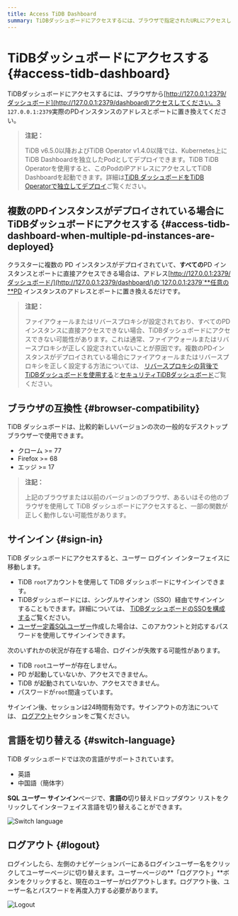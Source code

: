```yaml
---
title: Access TiDB Dashboard
summary: TiDBダッシュボードにアクセスするには、ブラウザで指定されたURLにアクセスしてください。複数のPDインスタンスがある場合は、アドレスを任意のPDインスタンスのアドレスとポートに置き換えてください。Chrome、Firefox、またはEdgeブラウザ（最新バージョン）をご利用ください。TiDBルートアカウントまたはユーザー定義のSQLユーザーでサインインしてください。セッションは24時間有効です。言語は英語と中国語で切り替えられます。ログアウトするには、ユーザー名をクリックし、「ログアウト」ボタンをクリックしてください。
---
```


# TiDBダッシュボードにアクセスする {#access-tidb-dashboard}

TiDBダッシュボードにアクセスするには、ブラウザから[http://127.0.0.1:2379/ダッシュボード](http://127.0.0.1:2379/dashboard)アクセスしてください。3 `127.0.0.1:2379`実際のPDインスタンスのアドレスとポートに置き換えてください。

> **注記：**
>
> TiDB v6.5.0以降およびTiDB Operator v1.4.0以降では、Kubernetes上にTiDB Dashboardを独立したPodとしてデプロイできます。TiDB TiDB Operatorを使用すると、このPodのIPアドレスにアクセスしてTiDB Dashboardを起動できます。詳細は[TiDB ダッシュボードをTiDB Operatorで独立してデプロイ](https://docs.pingcap.com/tidb-in-kubernetes/dev/get-started#deploy-tidb-dashboard-independently)ご覧ください。

## 複数のPDインスタンスがデプロイされている場合にTiDBダッシュボードにアクセスする {#access-tidb-dashboard-when-multiple-pd-instances-are-deployed}

クラスターに複数の PD インスタンスがデプロイされていて、**すべての**PD インスタンスとポートに直接アクセスできる場合は、アドレス[http://127.0.0.1:2379/ダッシュボード/](http://127.0.0.1:2379/dashboard/)の`127.0.0.1:2379`**任意の**PD インスタンスのアドレスとポートに置き換えるだけです。

> **注記：**
>
> ファイアウォールまたはリバースプロキシが設定されており、すべてのPDインスタンスに直接アクセスできない場合、TiDBダッシュボードにアクセスできない可能性があります。これは通常、ファイアウォールまたはリバースプロキシが正しく設定されていないことが原因です。複数のPDインスタンスがデプロイされている場合にファイアウォールまたはリバースプロキシを正しく設定する方法については、 [リバースプロキシの背後でTiDBダッシュボードを使用する](/dashboard/dashboard-ops-reverse-proxy.md)と[セキュリティTiDBダッシュボード](/dashboard/dashboard-ops-security.md)ご覧ください。

## ブラウザの互換性 {#browser-compatibility}

TiDB ダッシュボードは、比較的新しいバージョンの次の一般的なデスクトップ ブラウザーで使用できます。

-   クローム &gt;= 77
-   Firefox &gt;= 68
-   エッジ &gt;= 17

> **注記：**
>
> 上記のブラウザまたは以前のバージョンのブラウザ、あるいはその他のブラウザを使用して TiDB ダッシュボードにアクセスすると、一部の関数が正しく動作しない可能性があります。

## サインイン {#sign-in}

TiDB ダッシュボードにアクセスすると、ユーザー ログイン インターフェイスに移動します。

-   TiDB `root`アカウントを使用して TiDB ダッシュボードにサインインできます。
-   TiDBダッシュボードには、シングルサインオン（SSO）経由でサインインすることもできます。詳細については、 [TiDBダッシュボードのSSOを構成する](/dashboard/dashboard-session-sso.md)ご覧ください。
-   [ユーザー定義SQLユーザー](/dashboard/dashboard-user.md)作成した場合は、このアカウントと対応するパスワードを使用してサインインできます。

次のいずれかの状況が存在する場合、ログインが失敗する可能性があります。

-   TiDB `root`ユーザーが存在しません。
-   PD が起動していないか、アクセスできません。
-   TiDB が起動されていないか、アクセスできません。
-   パスワードが`root`間違っています。

サインイン後、セッションは24時間有効です。サインアウトの方法については、 [ログアウト](#logout)セクションをご覧ください。

## 言語を切り替える {#switch-language}

TiDB ダッシュボードでは次の言語がサポートされています。

-   英語
-   中国語（簡体字）

**SQL ユーザー サインイン**ページで、**言語の**切り替えドロップダウン リストをクリックしてインターフェイス言語を切り替えることができます。

![Switch language](https://docs-download.pingcap.com/media/images/docs/dashboard/dashboard-access-switch-language.png)

## ログアウト {#logout}

ログインしたら、左側のナビゲーションバーにあるログインユーザー名をクリックしてユーザーページに切り替えます。ユーザーページの**「ログアウト」**ボタンをクリックすると、現在のユーザーがログアウトします。ログアウト後、ユーザー名とパスワードを再度入力する必要があります。

![Logout](https://docs-download.pingcap.com/media/images/docs/dashboard/dashboard-access-logout.png)
